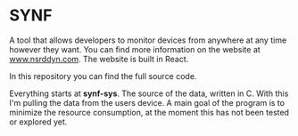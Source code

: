 
# SYNF

A tool that allows developers to monitor devices from anywhere at any time however they want.
You can find more information on the website at www.nsrddyn.com. The website is built in React.

In this repository you can find the full source code.

Everything starts at **synf-sys**.
The source of the data, written in C. With this I'm pulling the data from the users device.
A main goal of the program is to minimize the resource consumption, at the moment this has not been tested or explored yet.




